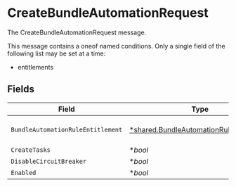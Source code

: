 # CreateBundleAutomationRequest

The CreateBundleAutomationRequest message.

This message contains a oneof named conditions. Only a single field of the following list may be set at a time:
  - entitlements



## Fields

| Field                                                                                                    | Type                                                                                                     | Required                                                                                                 | Description                                                                                              |
| -------------------------------------------------------------------------------------------------------- | -------------------------------------------------------------------------------------------------------- | -------------------------------------------------------------------------------------------------------- | -------------------------------------------------------------------------------------------------------- |
| `BundleAutomationRuleEntitlement`                                                                        | [*shared.BundleAutomationRuleEntitlement](../../../pkg/models/shared/bundleautomationruleentitlement.md) | :heavy_minus_sign:                                                                                       | The BundleAutomationRuleEntitlement message.                                                             |
| `CreateTasks`                                                                                            | **bool*                                                                                                  | :heavy_minus_sign:                                                                                       | The createTasks field.                                                                                   |
| `DisableCircuitBreaker`                                                                                  | **bool*                                                                                                  | :heavy_minus_sign:                                                                                       | The disableCircuitBreaker field.                                                                         |
| `Enabled`                                                                                                | **bool*                                                                                                  | :heavy_minus_sign:                                                                                       | The enabled field.                                                                                       |